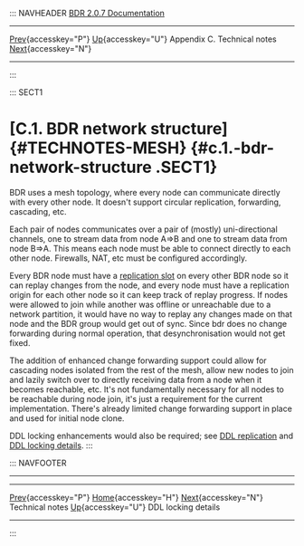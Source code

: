 ::: NAVHEADER
  [BDR 2.0.7 Documentation](index.md)
  --------------------------------------------------------- ------------------------------------- ----------------------------- -------------------------------------------------------------------------
  [Prev](technotes.md "Technical notes"){accesskey="P"}   [Up](technotes.md){accesskey="U"}    Appendix C. Technical notes    [Next](technotes-ddl-locking.md "DDL locking details"){accesskey="N"}

------------------------------------------------------------------------
:::

::: SECT1
# [C.1. BDR network structure]{#TECHNOTES-MESH} {#c.1.-bdr-network-structure .SECT1}

BDR uses a mesh topology, where every node can communicate directly with
every other node. It doesn\'t support circular replication, forwarding,
cascading, etc.

Each pair of nodes communicates over a pair of (mostly) uni-directional
channels, one to stream data from node A=\>B and one to stream data from
node B=\>A. This means each node must be able to connect directly to
each other node. Firewalls, NAT, etc must be configured accordingly.

Every BDR node must have a [replication
slot](https://www.postgresql.org/docs/current/static/logicaldecoding-explanation.html)
on every other BDR node so it can replay changes from the node, and
every node must have a replication origin for each other node so it can
keep track of replay progress. If nodes were allowed to join while
another was offline or unreachable due to a network partition, it would
have no way to replay any changes made on that node and the BDR group
would get out of sync. Since bdr does no change forwarding during normal
operation, that desynchronisation would not get fixed.

The addition of enhanced change forwarding support could allow for
cascading nodes isolated from the rest of the mesh, allow new nodes to
join and lazily switch over to directly receiving data from a node when
it becomes reachable, etc. It\'s not fundamentally necessary for all
nodes to be reachable during node join, it\'s just a requirement for the
current implementation. There\'s already limited change forwarding
support in place and used for initial node clone.

DDL locking enhancements would also be required; see [DDL
replication](ddl-replication.md) and [DDL locking
details](technotes-ddl-locking.md).
:::

::: NAVFOOTER

------------------------------------------------------------------------

  --------------------------------------- ------------------------------------- ---------------------------------------------------
  [Prev](technotes.md){accesskey="P"}     [Home](index.md){accesskey="H"}     [Next](technotes-ddl-locking.md){accesskey="N"}
  Technical notes                          [Up](technotes.md){accesskey="U"}                                  DDL locking details
  --------------------------------------- ------------------------------------- ---------------------------------------------------
:::
